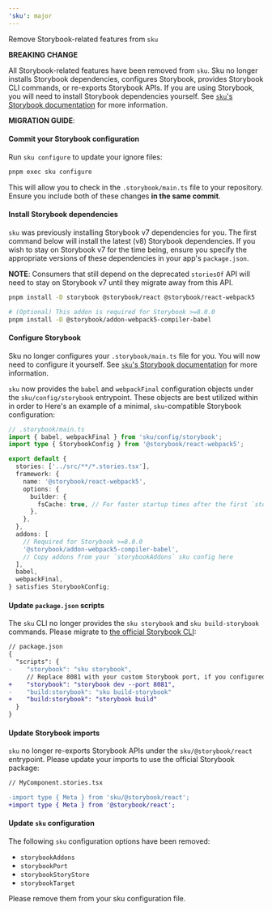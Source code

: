 ```yaml
---
'sku': major
---
```


Remove Storybook-related features from `sku`

**BREAKING CHANGE**

All Storybook-related features have been removed from `sku`. Sku no longer installs Storybook dependencies, configures Storybook, provides Storybook CLI commands, or re-exports Storybook APIs. If you are using Storybook, you will need to install Storybook dependencies yourself. See [`sku`'s Storybook documentation][storybook docs] for more information.

[storybook docs]: https://seek-oss.github.io/sku/#/./docs/storybook

**MIGRATION GUIDE**:

#### Commit your Storybook configuration

Run `sku configure` to update your ignore files:

```sh
pnpm exec sku configure
```

This will allow you to check in the `.storybook/main.ts` file to your repository. Ensure you include both of these changes **in the same commit**.

#### Install Storybook dependencies

`sku` was previously installing Storybook v7 dependencies for you. The first command below will install the latest (v8) Storybook dependencies. If you wish to stay on Storybook v7 for the time being, ensure you specify the appropriate versions of these dependencies in your app's `package.json`.

**NOTE**: Consumers that still depend on the deprecated `storiesOf` API will need to stay on Storybook v7 until they migrate away from this API.

```sh
pnpm install -D storybook @storybook/react @storybook/react-webpack5

# (Optional) This addon is required for Storybook >=8.0.0
pnpm install -D @storybook/addon-webpack5-compiler-babel
```

#### Configure Storybook

Sku no longer configures your `.storybook/main.ts` file for you. You will now need to configure it yourself. See [`sku`'s Storybook documentation][storybook docs] for more information.

`sku` now provides the `babel` and `webpackFinal` configuration objects under the `sku/config/storybook` entrypoint. These objects are best utilized within in order to  Here's an example of a minimal, `sku`-compatible Storybook configuration:

```ts
// .storybook/main.ts
import { babel, webpackFinal } from 'sku/config/storybook';
import type { StorybookConfig } from '@storybook/react-webpack5';

export default {
  stories: ['../src/**/*.stories.tsx'],
  framework: {
    name: '@storybook/react-webpack5',
    options: {
      builder: {
        fsCache: true, // For faster startup times after the first `storybook dev`
      },
    },
  },
  addons: [
    // Required for Storybook >=8.0.0
    '@storybook/addon-webpack5-compiler-babel',
    // Copy addons from your `storybookAddons` sku config here
  ],
  babel,
  webpackFinal,
} satisfies StorybookConfig;
```

#### Update `package.json` scripts

The `sku` CLI no longer provides the `sku storybook` and `sku build-storybook` commands. Please migrate to [the official Storybook CLI][storybook cli]:

```diff
// package.json
{
  "scripts": {
-    "storybook": "sku storybook",
     // Replace 8081 with your custom Storybook port, if you configured one and wish to keep it
+    "storybook": "storybook dev --port 8081",
-    "build:storybook": "sku build-storybook"
+    "build:storybook": "storybook build"
  }
}
```

[storybook cli]: https://storybook.js.org/docs/cli/

#### Update Storybook imports

`sku` no longer re-exports Storybook APIs under the `sku/@storybook/react` entrypoint. Please update your imports to use the official Storybook package:

```diff
// MyComponent.stories.tsx

-import type { Meta } from 'sku/@storybook/react';
+import type { Meta } from '@storybook/react';
```

#### Update `sku` configuration

The following `sku` configuration options have been removed:

- `storybookAddons`
- `storybookPort`
- `storybookStoryStore`
- `storybookTarget`

Please remove them from your sku configuration file.
